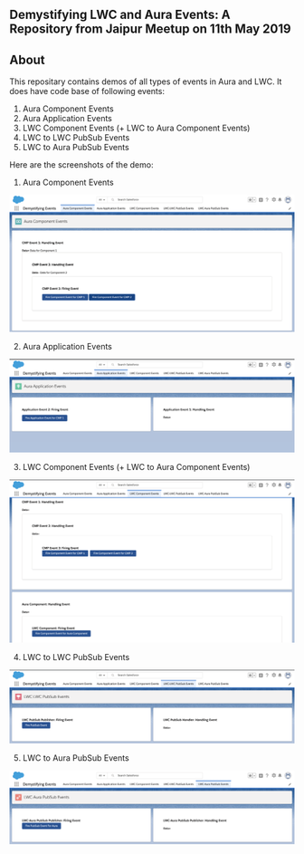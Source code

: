 Demystifying LWC and Aura Events: A Repository from Jaipur Meetup on 11th May 2019
-------

About
-------------
This repositary contains demos of all types of events in Aura and LWC. It does have code base of following events:
1. Aura Component Events
2. Aura Application Events
3. LWC Component Events (+ LWC to Aura Component Events)
4. LWC to LWC PubSub Events
5. LWC to Aura PubSub Events

Here are the screenshots of the demo:
1. Aura Component Events
<img src="https://raw.githubusercontent.com/TheVishnuKumar/LWC_Aura_Events_PubSub_Jaipur_Meetup_11_May_2019/master/Aura%20Component%20Events.png"/>

2. Aura Application Events
<img src="https://raw.githubusercontent.com/TheVishnuKumar/LWC_Aura_Events_PubSub_Jaipur_Meetup_11_May_2019/master/Aura%20Application%20Events.png"/>

3. LWC Component Events (+ LWC to Aura Component Events)
<img src="https://raw.githubusercontent.com/TheVishnuKumar/LWC_Aura_Events_PubSub_Jaipur_Meetup_11_May_2019/master/LWC%20Component%20Events.png"/>

4. LWC to LWC PubSub Events
<img src="https://raw.githubusercontent.com/TheVishnuKumar/LWC_Aura_Events_PubSub_Jaipur_Meetup_11_May_2019/master/LWC%20to%20LWC%20PubSub%20Events.png"/>

5. LWC to Aura PubSub Events
<img src="https://raw.githubusercontent.com/TheVishnuKumar/LWC_Aura_Events_PubSub_Jaipur_Meetup_11_May_2019/master/LWC%20to%20Aura%20PubSub%20Events.png"/>
